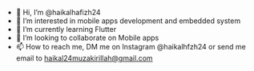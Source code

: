 - 👋 Hi, I’m @haikalhafizh24
- 👀 I’m interested in mobile apps development and embedded system
- 🌱 I’m currently learning Flutter
- 💞️ I’m looking to collaborate on Mobile apps 
- 📫 How to reach me, DM me on Instagram @haikalhfzh24 or send me email to haikal24muzakirillah@gmail.com

<!---
haikalhafizh24/haikalhafizh24 is a ✨ special ✨ repository because its `README.md` (this file) appears on your GitHub profile.
You can click the Preview link to take a look at your changes.
--->
